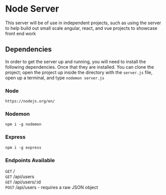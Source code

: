 # Node Server

This server will be of use in independent projects, such as using the server to help build out small scale angular, react, and vue projects to showcase front end work  

## Dependencies

In order to get the server up and running, you will need to install the following dependencies. Once that they are installed. You can clone the project; open the project up inside the directory with the `server.js` file, open up a terminal, and type `nodemon server.js`

### Node

`https://nodejs.org/en/`

### Nodemon

`npm i -g nodemon`

### Express

`npm i -g express`

### Endpoints Available

`GET`   /  
`GET`   /api/users  
`GET`   /api/users/:id  
`POST`  /api/users - requires a raw JSON object  
